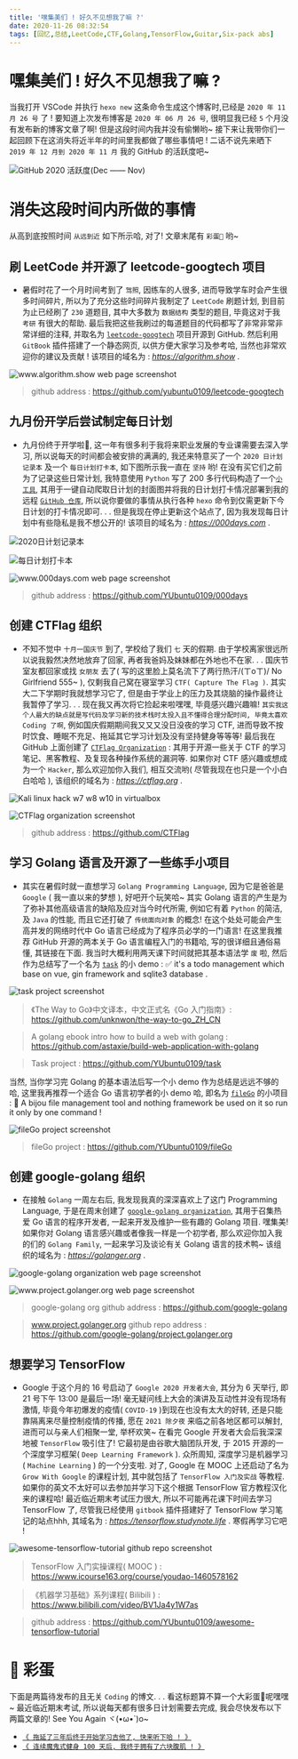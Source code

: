 ```yaml
---
title: '嘿集美们 ! 好久不见想我了嘛 ?'
date: 2020-11-26 08:32:54
tags: [回忆,总结,LeetCode,CTF,Golang,TensorFlow,Guitar,Six-pack abs]
---
```


# 嘿集美们 ! 好久不见想我了嘛 ?
当我打开 VSCode 并执行 `hexo new` 这条命令生成这个博客时,已经是 `2020 年 11 月 26 号` 了 ! 要知道上次发布博客是 `2020 年 06 月 26 号`, 很明显我已经 `5` 个月没有发布新的博客文章了啊! 但是这段时间内我并没有偷懒哟~ 接下来让我带你们一起回顾下在这消失将近半年的时间里我都做了哪些事情吧 ! 二话不说先来晒下 `2019 年 12 月到 2020 年 11 月` 我的 GitHub 的活跃度吧~

![GitHub 2020 活跃度(Dec —— Nov)](嘿集美们-好久不见想我了嘛/2020-github-contributions-from-Dec-to-Nov.PNG)



# 消失这段时间内所做的事情
从高到底按照时间 `从远到近` 如下所示哈, 对了! 文章末尾有 `彩蛋🥚` 哟~


## 刷 LeetCode 并开源了 leetcode-googtech 项目
* 暑假时花了一个月时间考到了 `驾照`, 因练车的人很多, 进而导致学车时会产生很多时间碎片, 所以为了充分这些时间碎片我制定了 `LeetCode` 刷题计划, 到目前为止已经刷了 `230` 道题目, 其中大多数为 `数据结构` 类型的题目, 毕竟这对于我 `考研` 有很大的帮助.  最后我把这些我刷过的每道题目的代码都写了非常非常非常详细的注释, 并取名为 [`leetcode-googtech`](https://github.com/yubuntu0109/leetcode-googtech) 项目开源到 GitHub. 然后利用 `GitBook` 插件搭建了一个静态网页, 以供方便大家学习及参考哈, 当然也非常欢迎你的建议及贡献 ! 该项目的域名为 : *https://algorithm.show* .

![www.algorithm.show web page screenshot](嘿集美们-好久不见想我了嘛/www.algorithm.show.PNG)

> github address : https://github.com/yubuntu0109/leetcode-googtech


## 九月份开学后尝试制定每日计划
* 九月份终于开学啦🎉, 这一年有很多利于我将来职业发展的专业课需要去深入学习, 所以说每天的时间都会被安排的满满的, 我还来特意买了一个 `2020 日计划记录本` 及一个 `每日计划打卡本`, 如下图所示我一直在 `坚持` 哟! 在没有买它们之前为了记录这些日常计划, 我特意使用 `Python` 写了 200 多行代码构造了一个[`小工具`](https://github.com/YUbuntu0109/000days/blob/Hexobackup/py/plan.py), 其用于一键自动爬取日计划的封面图并将我的日计划打卡情况部署到我的远程 [`GitHub 仓库`](https://github.com/YUbuntu0109/000days), 所以说你要做的事情从执行各种 `hexo` 命令到仅需更新下今日计划的打卡情况即可. . . 但是我现在停止更新这个站点了, 因为我发现每日计划中有些隐私是我不想公开的! 该项目的域名为 : *https://000days.com* .

![2020日计划记录本](嘿集美们-好久不见想我了嘛/2020日计划记录本-min.jpg)

![每日计划打卡本](嘿集美们-好久不见想我了嘛/2020日计划打卡本-min.jpg)

![www.000days.com web page screenshot](嘿集美们-好久不见想我了嘛/www.000days.com.PNG)

> github address : https://github.com/YUbuntu0109/000days


## 创建 CTFlag 组织
* 不知不觉中 `十月一国庆节` 到了, 学校给了我们 `七` 天的假期. 由于学校离家很远所以说我毅然决然地放弃了回家, 再者我爸妈及妹妹都在外地也不在家. . . 国庆节室友都回家或找 `女朋友` 去了( 写的这里脸上莫名流下了两行热汗/(ㄒoㄒ)/ No Girlfriend 555~ ), 仅剩我自己窝在寝室学习 `CTF( Capture The Flag )`. 其实大二下学期时我就想学习它了, 但是由于学业上的压力及其烧脑的操作最终让我暂停了学习. . . 现在我又再次将它捡起来啦嘿嘿, 毕竟感兴趣兴趣嘛! `其实我这个人最大的缺点就是写代码及学习新的技术栈时太投入且不懂得合理分配时间, 毕竟太喜欢 Coding 了啊`, 例如国庆假期期间我又又又没日没夜的学习 CTF, 进而导致不按时饮食、睡眠不充足、拖延其它学习计划及没有坚持健身等等等! 最后我在 GitHub 上面创建了 [`CTFlag Organization`](https://github.com/CTFlag) : 其用于开源一些关于 CTF 的学习笔记、黑客教程、及复现各种操作系统的漏洞等. 如果你对 CTF 感兴趣或想成为一个 `Hacker`, 那么欢迎加你入我们, 相互交流哟( 尽管我现在也只是一个小白白哈哈 ), 该组织的域名为 : *https://ctflag.org* .

![Kali linux hack w7 w8 w10 in virtualbox](嘿集美们-好久不见想我了嘛/Kali-linux-hack-w7-w8-w10-in-virtualbox.png)

![CTFlag organization screenshot](嘿集美们-好久不见想我了嘛/github-org_CTFlag.PNG)

> github address : https://github.com/CTFlag


## 学习 Golang 语言及开源了一些练手小项目
* 其实在暑假时就一直想学习 `Golang Programming Language`, 因为它是爸爸是 `Google` ( 我一直以来的梦想 ), 好吧开个玩笑哈~ 其实 Golang 语言的产生是为了弥补其他高级语言的缺陷及应对当今时代所需, 例如它有着 `Python` 的简洁, 及 `Java` 的性能, 而且它还打破了 `传统面向对象` 的概念! 在这个处处可能会产生高并发的网络时代中 Go 语言已经成为了程序员必学的一门语言! 在这里我推荐 GitHub 开源的两本关于 Go 语言编程入门的书籍哈, 写的很详细且通俗易懂, 其链接在下面. 我当时大概利用两天课下时间就把其基本语法学 `废` 啦, 然后作为总结写了一个名为 [`task`](https://github.com/yubuntu0109/task) 的小 demo : ✅ it's a todo management which base on vue, gin framework and sqlite3 database .

![task project screenshot](嘿集美们-好久不见想我了嘛/taskGo-project.png)

> 《The Way to Go》中文译本，中文正式名《Go 入门指南》: https://github.com/unknwon/the-way-to-go_ZH_CN

> A golang ebook intro how to build a web with golang : https://github.com/astaxie/build-web-application-with-golang

> Task project : https://github.com/YUbuntu0109/task


当然, 当你学习完 Golang 的基本语法后写一个小 demo 作为总结是远远不够的哈, 这里我再推荐一个适合 Go 语言初学者的小 demo 哈, 即名为 [`fileGo`](https://github.com/yubuntu0109/fileGo) 的小项目 : 📁 A bijou file management tool and nothing framework be used on it so run it only by one command !

![fileGo project screenshot](嘿集美们-好久不见想我了嘛/fileGo-project.png)

> fileGo project : https://github.com/YUbuntu0109/fileGo


## 创建 google-golang 组织
* 在接触 `Golang` 一周左右后, 我发现我真的深深喜欢上了这门 Programming Language, 于是在周末创建了 [`google-golang organization`](https://github.com/google-golang), 其用于召集热爱 Go 语言的程序开发者, 一起来开发及维护一些有趣的 Golang 项目. 嘿集美! 如果你对 Golang 语言感兴趣或者像我一样是一个初学者, 那么欢迎你加入我的们的 `Golang Family`, 一起来学习及谈论有关 Golang 语言的技术鸭~ 该组织的域名为 : *https://golanger.org* .

![google-golang organization web page screenshot](嘿集美们-好久不见想我了嘛/github-org_google-golang.PNG)

![www.project.golanger.org web page screenshot](嘿集美们-好久不见想我了嘛/www.project.golanger.org.PNG)

> google-golang org github address : https://github.com/google-golang

> www.project.golanger.org github repo address : https://github.com/google-golang/project.golanger.org


## 想要学习 TensorFlow
* Google 于这个月的 16 号启动了 `Google 2020 开发者大会`, 其分为 6 天举行, 即 21 号下午 13:00 是最后一场! 毫无疑问线上大会的演讲及互动性并没有现场有激情, 毕竟今年初爆发的疫情( `COVID-19` )到现在也没有太大的好转, 还是只能靠隔离来尽量控制疫情的传播, 愿在 `2021 除夕夜` 来临之前各地区都可以解封, 进而可以与亲人们相聚一堂, 举杯欢笑~  在看完 Google 开发者大会后我深深地被 `TensorFlow` 吸引住了! 它最初是由谷歌大脑团队开发, 于 2015 开源的一个深度学习框架( `Deep Learning Framework` ). 众所周知, 深度学习是机器学习( `Machine Learning` ) 的一个分支啦. 对了, Google 在 MOOC 上还启动了名为 `Grow With Google` 的课程计划, 其中就包括了 `TensorFlow 入门及实战` 等教程. 如果你的英文不太好可以去参加并学习下这个根据 TensorFlow 官方教程汉化来的课程哈! 最近临近期末考试压力很大, 所以不可能再花课下时间去学习 TensorFlow 了, 尽管我已经使用 `gitbook` 插件搭建好了 TensorFlow 学习笔记的站点hhh, 其域名为 : *https://tensorflow.studynote.life* . 寒假再学习它吧 !

![awesome-tensorflow-tutorial github repo screenshot](嘿集美们-好久不见想我了嘛/github-repo_awesome-tensorflow-tutorial.PNG)

> TensorFlow 入门实操课程( MOOC ) : https://www.icourse163.org/course/youdao-1460578162

> 《机器学习基础》系列课程( Bilibili ) : https://www.bilibili.com/video/BV1Ja4y1W7as

> github address : https://github.com/YUbuntu0109/awesome-tensorflow-tutorial



# 🥚 彩蛋
下面是两篇待发布的且无关 `Coding` 的博文. . . 看这标题算不算一个大彩蛋🥚呢嘿嘿~ 最近临近期末考试, 所以说每天都有很多日计划需要去完成, 我会尽快发布以下两篇文章的! See You Again ヾ(•ω•`)o~

* [`《 拖延了三年后终于开始学习吉他了, 快来听下哈 ! 》`](待更新...)
* [`《 连续魔鬼式健身 100 天后, 我终于拥有了六块腹肌 ! 》`](待更新...)
